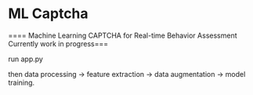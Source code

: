 # ML Captcha
==== Machine Learning CAPTCHA for Real-time Behavior Assessment 
Currently work in progress===

run app.py

then
 data processing → feature extraction → data augmentation → model training.
